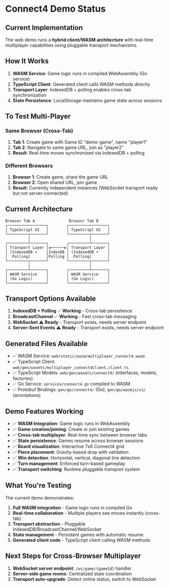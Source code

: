 # Connect4 Demo Status

## Current Implementation

The web demo runs a **hybrid client/WASM architecture** with real-time multiplayer capabilities using pluggable transport mechanisms.

## How It Works

1. **WASM Service**: Game logic runs in compiled WebAssembly (Go service)
2. **TypeScript Client**: Generated client calls WASM methods directly
3. **Transport Layer**: IndexedDB + polling enables cross-tab synchronization
4. **State Persistence**: LocalStorage maintains game state across sessions

## To Test Multi-Player

### Same Browser (Cross-Tab)
1. **Tab 1**: Create game with Game ID "demo-game", name "player1"
2. **Tab 2**: Navigate to same game URL, join as "player2"
3. **Result**: Real-time moves synchronized via IndexedDB + polling

### Different Browsers
1. **Browser 1**: Create game, share the game URL
2. **Browser 2**: Open shared URL, join game
3. **Result**: Currently independent instances (WebSocket transport ready but not server-connected)

## Current Architecture

```
Browser Tab A               Browser Tab B
┌─────────────────┐        ┌─────────────────┐
│ TypeScript UI   │        │ TypeScript UI   │
└─────────┬───────┘        └─────────┬───────┘
          │                          │
┌─────────┴───────┐        ┌─────────┴───────┐
│ Transport Layer │◄──────►│ Transport Layer │
│ (IndexedDB +    │IndexDB │ (IndexedDB +    │
│  Polling)       │Polling │  Polling)       │
└─────────┬───────┘        └─────────┬───────┘
          │                          │
┌─────────┴───────┐        ┌─────────┴───────┐
│ WASM Service    │        │ WASM Service    │
│ (Go Logic)      │        │ (Go Logic)      │
└─────────────────┘        └─────────────────┘
```

## Transport Options Available

1. **IndexedDB + Polling** ✅ **Working** - Cross-tab persistence
2. **BroadcastChannel** ✅ **Working** - Fast cross-tab messaging  
3. **WebSocket** ⚠️ **Ready** - Transport exists, needs server endpoint
4. **Server-Sent Events** ⚠️ **Ready** - Transport exists, needs server endpoint

## Generated Files Available

- ✅ WASM Service: `web/static/wasm/multiplayer_connect4.wasm`
- ✅ TypeScript Client: `web/gen/wasmts/multiplayer_connect4Client.client.ts`
- ✅ TypeScript Models: `web/gen/wasmts/connect4/` (interfaces, models, factories)
- ✅ Go Service: `services/connect4.go` compiled to WASM
- ✅ Protobuf Bindings: `gen/go/connect4/` (Go), `gen/go/wasmjs/v1/` (annotations)

## Demo Features Working

- ✅ **WASM Integration**: Game logic runs in WebAssembly
- ✅ **Game creation/joining**: Create or join existing games
- ✅ **Cross-tab multiplayer**: Real-time sync between browser tabs
- ✅ **State persistence**: Games resume across browser sessions
- ✅ **Board visualization**: Interactive 7x6 Connect4 grid
- ✅ **Piece placement**: Gravity-based drop with validation
- ✅ **Win detection**: Horizontal, vertical, diagonal line detection
- ✅ **Turn management**: Enforced turn-based gameplay
- ✅ **Transport switching**: Runtime pluggable transport system

## What You're Testing

The current demo demonstrates:
1. **Full WASM integration** - Game logic runs in compiled Go
2. **Real-time collaboration** - Multiple players see moves instantly (cross-tab)
3. **Transport abstraction** - Pluggable IndexedDB/BroadcastChannel/WebSocket
4. **State management** - Persistent games with automatic resume
5. **Generated client code** - TypeScript client calling WASM methods

## Next Steps for Cross-Browser Multiplayer

1. **WebSocket server endpoint**: `/ws/game/{gameId}` handler
2. **Server-side game rooms**: Centralized state coordination
3. **Transport auto-upgrade**: Detect online status, switch to WebSocket
